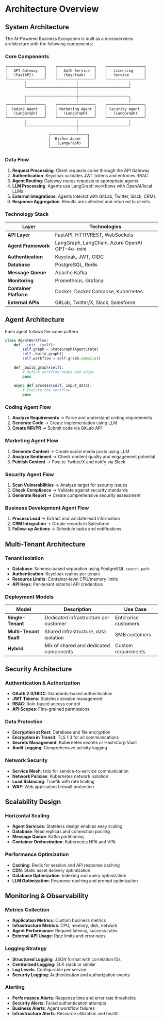 # Architecture Overview

## System Architecture

The AI-Powered Business Ecosystem is built as a microservices architecture with the following components:

### Core Components

```
┌─────────────────┐    ┌─────────────────┐    ┌─────────────────┐
│   API Gateway   │    │   Auth Service  │    │   Licensing     │
│   (FastAPI)     │    │   (Keycloak)    │    │   Service       │
└─────────────────┘    └─────────────────┘    └─────────────────┘
         │                       │                       │
         └───────────────────────┼───────────────────────┘
                                 │
         ┌───────────────────────┼───────────────────────┐
         │                       │                       │
┌─────────────────┐    ┌─────────────────┐    ┌─────────────────┐
│  Coding Agent   │    │ Marketing Agent │    │ Security Agent  │
│   (LangGraph)   │    │   (LangGraph)   │    │   (LangGraph)   │
└─────────────────┘    └─────────────────┘    └─────────────────┘
         │                       │                       │
         └───────────────────────┼───────────────────────┘
                                 │
                    ┌─────────────────┐
                    │  BizDev Agent   │
                    │   (LangGraph)   │
                    └─────────────────┘
```

### Data Flow

1. **Request Processing**: Client requests come through the API Gateway
2. **Authentication**: Keycloak validates JWT tokens and enforces RBAC
3. **Agent Routing**: Gateway routes requests to appropriate agents
4. **LLM Processing**: Agents use LangGraph workflows with OpenAI/local LLMs
5. **External Integrations**: Agents interact with GitLab, Twitter, Slack, CRMs
6. **Response Aggregation**: Results are collected and returned to clients

### Technology Stack

| Layer | Technologies |
|-------|-------------|
| **API Layer** | FastAPI, HTTP/REST, WebSockets |
| **Agent Framework** | LangGraph, LangChain, Azure OpenAI GPT-4o-mini |
| **Authentication** | Keycloak, JWT, OIDC |
| **Database** | PostgreSQL, Redis |
| **Message Queue** | Apache Kafka |
| **Monitoring** | Prometheus, Grafana |
| **Container Platform** | Docker, Docker Compose, Kubernetes |
| **External APIs** | GitLab, Twitter/X, Slack, Salesforce |

## Agent Architecture

Each agent follows the same pattern:

```python
class AgentWorkflow:
    def __init__(self):
        self.graph = StateGraph(AgentState)
        self._build_graph()
        self.workflow = self.graph.compile()
    
    def _build_graph(self):
        # Define workflow nodes and edges
        pass
    
    async def process(self, input_data):
        # Execute the workflow
        pass
```

### Coding Agent Flow

1. **Analyze Requirements** → Parse and understand coding requirements
2. **Generate Code** → Create implementation using LLM
3. **Create MR/PR** → Submit code via GitLab API

### Marketing Agent Flow

1. **Generate Content** → Create social media posts using LLM
2. **Analyze Sentiment** → Check content quality and engagement potential  
3. **Publish Content** → Post to Twitter/X and notify via Slack

### Security Agent Flow

1. **Scan Vulnerabilities** → Analyze target for security issues
2. **Check Compliance** → Validate against security standards
3. **Generate Report** → Create comprehensive security assessment

### Business Development Agent Flow

1. **Process Lead** → Extract and validate lead information
2. **CRM Integration** → Create records in Salesforce
3. **Follow-up Actions** → Schedule tasks and notifications

## Multi-Tenant Architecture

### Tenant Isolation

- **Database**: Schema-based separation using PostgreSQL `search_path`
- **Authentication**: Keycloak realms per tenant
- **Resource Limits**: Container-level CPU/memory limits
- **API Keys**: Per-tenant external API credentials

### Deployment Models

| Model | Description | Use Case |
|-------|-------------|----------|
| **Single-Tenant** | Dedicated infrastructure per customer | Enterprise customers |
| **Multi-Tenant SaaS** | Shared infrastructure, data isolation | SMB customers |
| **Hybrid** | Mix of shared and dedicated components | Custom requirements |

## Security Architecture

### Authentication & Authorization

- **OAuth 2.0/OIDC**: Standards-based authentication
- **JWT Tokens**: Stateless session management
- **RBAC**: Role-based access control
- **API Scopes**: Fine-grained permissions

### Data Protection

- **Encryption at Rest**: Database and file encryption
- **Encryption in Transit**: TLS 1.3 for all communications
- **Secrets Management**: Kubernetes secrets or HashiCorp Vault
- **Audit Logging**: Comprehensive activity logging

### Network Security

- **Service Mesh**: Istio for service-to-service communication
- **Network Policies**: Kubernetes network isolation
- **Load Balancing**: Traefik with rate limiting
- **WAF**: Web application firewall protection

## Scalability Design

### Horizontal Scaling

- **Agent Services**: Stateless design enables easy scaling
- **Database**: Read replicas and connection pooling
- **Message Queue**: Kafka partitioning
- **Container Orchestration**: Kubernetes HPA and VPA

### Performance Optimization

- **Caching**: Redis for session and API response caching  
- **CDN**: Static asset delivery optimization
- **Database Optimization**: Indexing and query optimization
- **LLM Optimization**: Response caching and prompt optimization

## Monitoring & Observability

### Metrics Collection

- **Application Metrics**: Custom business metrics
- **Infrastructure Metrics**: CPU, memory, disk, network
- **Agent Performance**: Request latency, success rates
- **External API Usage**: Rate limits and error rates

### Logging Strategy

- **Structured Logging**: JSON format with correlation IDs
- **Centralized Logging**: ELK stack or similar
- **Log Levels**: Configurable per service
- **Security Logging**: Authentication and authorization events

### Alerting

- **Performance Alerts**: Response time and error rate thresholds
- **Security Alerts**: Failed authentication attempts
- **Business Alerts**: Agent workflow failures
- **Infrastructure Alerts**: Resource utilization and health
